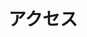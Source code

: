 ---
title: アクセス
type: landing

sections:
  - block: contact
    content:
      title: アクセス
      # Contact details. If not specified, values are automatically inherited from `params.yaml`.
      email: ishikawa-s[@]inf.shizuoka.ac.jp
      address:
        street: 中央区 城北 3-5-1
        city: 浜松市
        region: 静岡県
        postcode: '432-8011' # Adjust if needed
        country: 日本
        country_code: JP
      coordinates: # Add coordinates if needed for map display
        latitude: '34.7263056'
        longitude: '137.7180755'
      directions: 研究室は浜松キャンパス情報学部2号館3階にあります。 # Add directions if needed
      # office_hours: # Add office hours if needed
      #   - '月曜日 10:00 から 13:00'
      #   - '水曜日 09:00 から 10:00'
      # appointment_url: 'https://calendly.com' # Add appointment link if needed

      # Automatically link email and phone?
      autolink: true

      # Email form provider
      # form:
      #   provider: netlify # or formspree
      #   formspree:
      #     id:
      #   netlify:
      #     # Enable CAPTCHA challenge to reduce spam?
      #     captcha: false
    design:
      # Choose how many columns the section has. Valid values: '1' or '2'.
      columns: '1'

  # - block: markdown
  #   content:
  #     title:
  #     subtitle: ''
  #     text:
  #   design:
  #     columns: '1'
  #     background:
  #       image: 
  #         filename: contact.jpg
  #         filters:
  #           brightness: 1
  #         parallax: false
  #         position: center
  #         size: cover
  #         text_color_light: true
  #     spacing:
  #       padding: ['20px', '0', '20px', '0']
  #     css_class: fullscreen
--- 